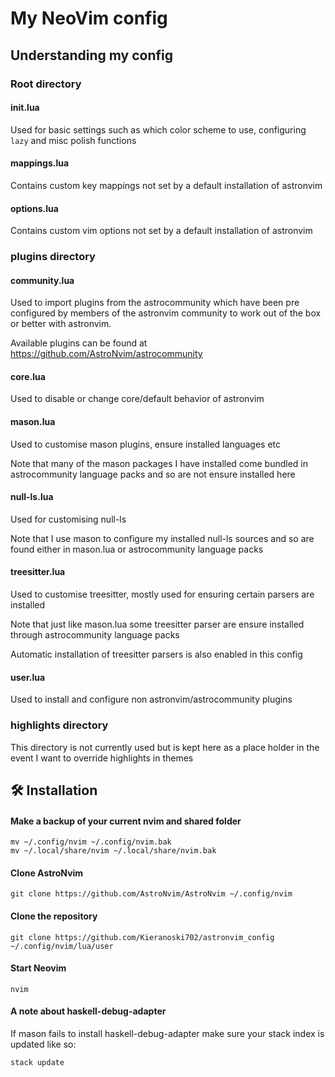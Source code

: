 # My NeoVim config

## Understanding my config

### Root directory

#### init.lua

Used for basic settings such as which color scheme to use, configuring `lazy` and misc polish functions

#### mappings.lua

Contains custom key mappings not set by a default installation of astronvim

#### options.lua

Contains custom vim options not set by a default installation of astronvim

### plugins directory

#### community.lua

Used to import plugins from the astrocommunity which have been pre configured by members of the astronvim community to work out of the box or better with astronvim.

Available plugins can be found at https://github.com/AstroNvim/astrocommunity

#### core.lua

Used to disable or change core/default behavior of astronvim

#### mason.lua

Used to customise mason plugins, ensure installed languages etc

Note that many of the mason packages I have installed come bundled in astrocommunity language packs and so are not ensure installed here

#### null-ls.lua

Used for customising null-ls

Note that I use mason to configure my installed null-ls sources and so are found either in mason.lua or astrocommunity language packs

#### treesitter.lua

Used to customise treesitter, mostly used for ensuring certain parsers are installed

Note that just like mason.lua some treesitter parser are ensure installed through astrocommunity language packs

Automatic installation of treesitter parsers is also enabled in this config

#### user.lua

Used to install and configure non astronvim/astrocommunity plugins

### highlights directory

This directory is not currently used but is kept here as a place holder in the event I want to override highlights in themes

## 🛠️ Installation

#### Make a backup of your current nvim and shared folder

```shell
mv ~/.config/nvim ~/.config/nvim.bak
mv ~/.local/share/nvim ~/.local/share/nvim.bak
```

#### Clone AstroNvim

```shell
git clone https://github.com/AstroNvim/AstroNvim ~/.config/nvim
```

#### Clone the repository

```shell
git clone https://github.com/Kieranoski702/astronvim_config ~/.config/nvim/lua/user
```

#### Start Neovim

```shell
nvim
```

#### A note about haskell-debug-adapter

If mason fails to install haskell-debug-adapter make sure your stack index is updated like so:

```shell
stack update
```
